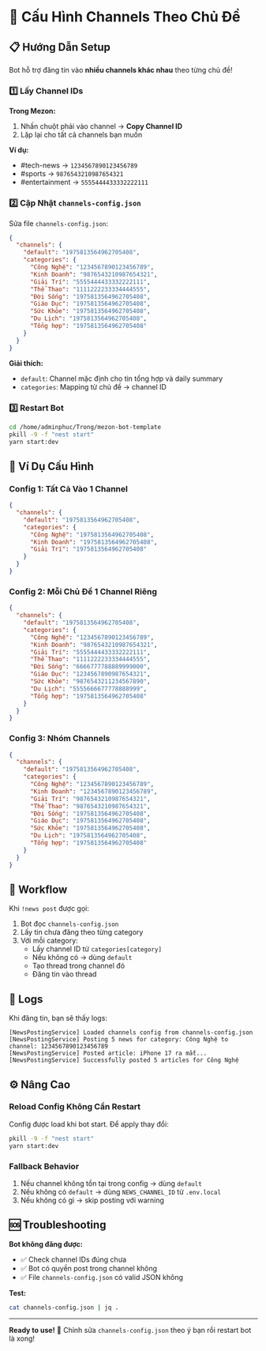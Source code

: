 # 🎯 Cấu Hình Channels Theo Chủ Đề

## 📋 Hướng Dẫn Setup

Bot hỗ trợ đăng tin vào **nhiều channels khác nhau** theo từng chủ đề!

### 1️⃣ Lấy Channel IDs

**Trong Mezon:**
1. Nhấn chuột phải vào channel → **Copy Channel ID**
2. Lặp lại cho tất cả channels bạn muốn

**Ví dụ:**
- #tech-news → `1234567890123456789`
- #sports → `9876543210987654321`
- #entertainment → `5555444433332222111`

### 2️⃣ Cập Nhật `channels-config.json`

Sửa file `channels-config.json`:

```json
{
  "channels": {
    "default": "1975813564962705408",
    "categories": {
      "Công Nghệ": "1234567890123456789",
      "Kinh Doanh": "9876543210987654321",
      "Giải Trí": "5555444433332222111",
      "Thể Thao": "1111222233334444555",
      "Đời Sống": "1975813564962705408",
      "Giáo Dục": "1975813564962705408",
      "Sức Khỏe": "1975813564962705408",
      "Du Lịch": "1975813564962705408",
      "Tổng hợp": "1975813564962705408"
    }
  }
}
```

**Giải thích:**
- `default`: Channel mặc định cho tin tổng hợp và daily summary
- `categories`: Mapping từ chủ đề → channel ID

### 3️⃣ Restart Bot

```bash
cd /home/adminphuc/Trong/mezon-bot-template
pkill -9 -f "nest start"
yarn start:dev
```

## 🎨 Ví Dụ Cấu Hình

### Config 1: Tất Cả Vào 1 Channel
```json
{
  "channels": {
    "default": "1975813564962705408",
    "categories": {
      "Công Nghệ": "1975813564962705408",
      "Kinh Doanh": "1975813564962705408",
      "Giải Trí": "1975813564962705408"
    }
  }
}
```

### Config 2: Mỗi Chủ Đề 1 Channel Riêng
```json
{
  "channels": {
    "default": "1975813564962705408",
    "categories": {
      "Công Nghệ": "1234567890123456789",
      "Kinh Doanh": "9876543210987654321",
      "Giải Trí": "5555444433332222111",
      "Thể Thao": "1111222233334444555",
      "Đời Sống": "6666777788889999000",
      "Giáo Dục": "1234567890987654321",
      "Sức Khỏe": "9876543211234567890",
      "Du Lịch": "5555666677778888999",
      "Tổng hợp": "1975813564962705408"
    }
  }
}
```

### Config 3: Nhóm Channels
```json
{
  "channels": {
    "default": "1975813564962705408",
    "categories": {
      "Công Nghệ": "1234567890123456789",
      "Kinh Doanh": "1234567890123456789",
      "Giải Trí": "9876543210987654321",
      "Thể Thao": "9876543210987654321",
      "Đời Sống": "1975813564962705408",
      "Giáo Dục": "1975813564962705408",
      "Sức Khỏe": "1975813564962705408",
      "Du Lịch": "1975813564962705408",
      "Tổng hợp": "1975813564962705408"
    }
  }
}
```

## 🔄 Workflow

Khi `!news post` được gọi:

1. Bot đọc `channels-config.json`
2. Lấy tin chưa đăng theo từng category
3. Với mỗi category:
   - Lấy channel ID từ `categories[category]`
   - Nếu không có → dùng `default`
   - Tạo thread trong channel đó
   - Đăng tin vào thread

## 📝 Logs

Khi đăng tin, bạn sẽ thấy logs:
```
[NewsPostingService] Loaded channels config from channels-config.json
[NewsPostingService] Posting 5 news for category: Công Nghệ to channel: 1234567890123456789
[NewsPostingService] Posted article: iPhone 17 ra mắt...
[NewsPostingService] Successfully posted 5 articles for Công Nghệ
```

## ⚙️ Nâng Cao

### Reload Config Không Cần Restart

Config được load khi bot start. Để apply thay đổi:
```bash
pkill -9 -f "nest start"
yarn start:dev
```

### Fallback Behavior

1. Nếu channel không tồn tại trong config → dùng `default`
2. Nếu không có `default` → dùng `NEWS_CHANNEL_ID` từ `.env.local`
3. Nếu không có gì → skip posting với warning

## 🆘 Troubleshooting

**Bot không đăng được:**
- ✅ Check channel IDs đúng chưa
- ✅ Bot có quyền post trong channel không
- ✅ File `channels-config.json` có valid JSON không

**Test:**
```bash
cat channels-config.json | jq .
```

---

**Ready to use!** 🚀 Chỉnh sửa `channels-config.json` theo ý bạn rồi restart bot là xong!

